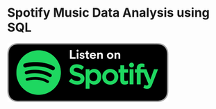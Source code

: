 # Spotify Music Data Analysis using SQL
![spotify logo](https://github.com/dstar211/spotify_project-sql/blob/main/images.png)
